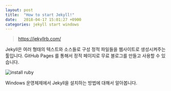 ```yaml
---
layout: post
title:  "How to start Jekyll!"
date:   2018-04-17 15:01:27 +0900
categories: jekyll start windows
---
```


> https://jekyllrb.com/

Jekyll은 여러 형태의 텍스트와 소스들로 구성 정적 파일들을 웹사이트로 생성시켜주는 툴입니다.
GitHub Pages 를 통해서 정적 페이지로 무료 블로그를 만들고 사용할 수 있습니다.

![install ruby]({{site.url}}/assets/jekyll1.png)

Windows 운영체제에서 Jekyll을 설치하는 방법에 대해서 알아봅니다.


[tale-github]: https://github.com/chesterhow/tale
[jekyll-kor]: http://jekyllrb-ko.github.io/
[reference-site]: http://tech.whatap.io/2015/09/11/install-jekyll-on-windows/
[markdown]: https://gist.github.com/ihoneymon/652be052a0727ad59601